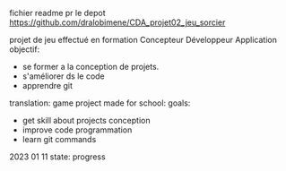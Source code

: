 fichier readme pr le depot
https://github.com/dralobimene/CDA_projet02_jeu_sorcier

projet de jeu effectué en formation Concepteur Développeur Application
objectif:
- se former a la conception de projets.
- s'améliorer ds le code
- apprendre git

translation:
game project made for school:
goals:
- get skill about projects conception
- improve code programmation
- learn git commands

2023 01 11
state: progress
